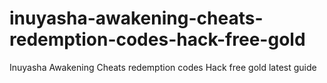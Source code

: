 # inuyasha-awakening-cheats-redemption-codes-hack-free-gold
Inuyasha Awakening Cheats redemption codes Hack free gold latest guide
